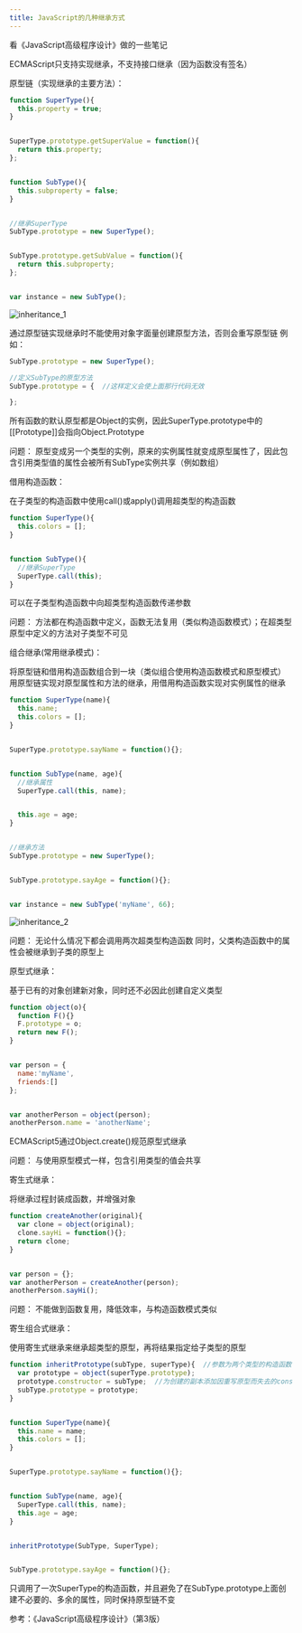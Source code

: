 ```yaml
---
title: JavaScript的几种继承方式
---
```


看《JavaScript高级程序设计》做的一些笔记

ECMAScript只支持实现继承，不支持接口继承（因为函数没有签名）


原型链（实现继承的主要方法）：

```javascript
function SuperType(){
  this.property = true;
}


SuperType.prototype.getSuperValue = function(){
  return this.property;
};


function SubType(){
  this.subproperty = false;
}


//继承SuperType
SubType.prototype = new SuperType();


SubType.prototype.getSubValue = function(){
  return this.subproperty;
};


var instance = new SubType();
```


![inheritance_1](http://img.blog.csdn.net/20160715123200377?watermark/2/text/aHR0cDovL2Jsb2cuY3Nkbi5uZXQv/font/5a6L5L2T/fontsize/400/fill/I0JBQkFCMA==/dissolve/70/gravity/Center)


通过原型链实现继承时不能使用对象字面量创建原型方法，否则会重写原型链
例如：

```javascript
SubType.prototype = new SuperType();

//定义SubType的原型方法
SubType.prototype = {  //这样定义会使上面那行代码无效

};
```


所有函数的默认原型都是Object的实例，因此SuperType.prototype中的[[Prototype]]会指向Object.Prototype



问题：
原型变成另一个类型的实例，原来的实例属性就变成原型属性了，因此包含引用类型值的属性会被所有SubType实例共享（例如数组）



借用构造函数：

在子类型的构造函数中使用call()或apply()调用超类型的构造函数

```javascript
function SuperType(){
  this.colors = [];
}


function SubType(){
  //继承SuperType
  SuperType.call(this);
}
```


可以在子类型构造函数中向超类型构造函数传递参数


问题：
方法都在构造函数中定义，函数无法复用（类似构造函数模式）；在超类型原型中定义的方法对子类型不可见



组合继承(常用继承模式)：

将原型链和借用构造函数组合到一块（类似组合使用构造函数模式和原型模式）
用原型链实现对原型属性和方法的继承，用借用构造函数实现对实例属性的继承

```javascript
function SuperType(name){
  this.name;
  this.colors = [];
}


SuperType.prototype.sayName = function(){};


function SubType(name, age){
  //继承属性
  SuperType.call(this, name);


  this.age = age;
}


//继承方法
SubType.prototype = new SuperType();


SubType.prototype.sayAge = function(){};


var instance = new SubType('myName', 66);
```


![inheritance_2](http://img.blog.csdn.net/20160715123502990?watermark/2/text/aHR0cDovL2Jsb2cuY3Nkbi5uZXQv/font/5a6L5L2T/fontsize/400/fill/I0JBQkFCMA==/dissolve/70/gravity/Center)


问题：
无论什么情况下都会调用两次超类型构造函数
同时，父类构造函数中的属性会被继承到子类的原型上



原型式继承：

基于已有的对象创建新对象，同时还不必因此创建自定义类型

```javascript
function object(o){
  function F(){}
  F.prototype = o;
  return new F();
}


var person = {
  name:'myName',
  friends:[]
};


var anotherPerson = object(person);
anotherPerson.name = 'anotherName';
```

ECMAScript5通过Object.create()规范原型式继承


问题：
与使用原型模式一样，包含引用类型的值会共享



寄生式继承：

将继承过程封装成函数，并增强对象

```javascript
function createAnother(original){
  var clone = object(original);
  clone.sayHi = function(){};
  return clone;
}


var person = {};
var anotherPerson = createAnother(person);
anotherPerson.sayHi();
```


问题：
不能做到函数复用，降低效率，与构造函数模式类似



寄生组合式继承：

使用寄生式继承来继承超类型的原型，再将结果指定给子类型的原型

```javascript
function inheritPrototype(subType, superType){  //参数为两个类型的构造函数
  var prototype = object(superType.prototype);
  prototype.constructor = subType;  //为创建的副本添加因重写原型而失去的constructor属性
  subType.prototype = prototype;
}


function SuperType(name){
  this.name = name;
  this.colors = [];
}


SuperType.prototype.sayName = function(){};


function SubType(name, age){
  SuperType.call(this, name);
  this.age = age;
}


inheritPrototype(SubType, SuperType);


SubType.prototype.sayAge = function(){};
```

只调用了一次SuperType的构造函数，并且避免了在SubType.prototype上面创建不必要的、多余的属性，同时保持原型链不变



参考：《JavaScript高级程序设计》（第3版）

